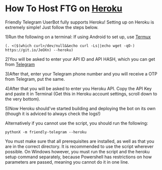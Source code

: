 # How To Host FTG on [Heroku](https://www.heroku.com)

Friendly Telegram UserBot fully supports Heroku!
Setting up on Heroku is extremely simple! Just follow the steps below.

1)Run the following on a terminal:
If using Android to set up, use [Termux](https://play.google.com/store/apps/details?id=com.termux)
```
(. <($(which curl>/dev/null&&echo curl -Ls||echo wget -qO-) https://git.io/JeOXn) --heroku)
```

2)You will be asked to enter your API ID and API HASH, which you can get from [Telegram](my.telegram.org) 

3)After that, enter your Telegram phone number and you will receive a OTP from Telegram, put the same.

4)After that you will be asked to enter you Heroku API. Copy the API Key and paste it in Terminal
    (Get this in Heroku account settings, scroll down to the very bottom). 

5)Now Heroku should've started building and deploying the bot on its own (though it is adviced to always check the logs!)  

Alternatively if you cannot use the script, you should run the following:
```
pythonX -m friendly-telegram --heroku
```
You must make sure that all prerequisites are installed, as well as that you are in the correct directory. It is recommended to use the script wherever possible. 
On Windows however, you must run the script and the heroku setup command separately, because Powershell has restrictions on how parameters are passed, meaning you cannot do it in one line.

